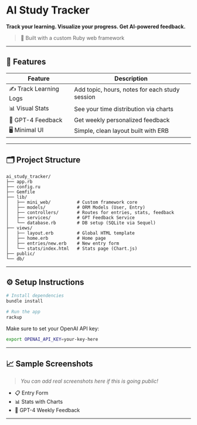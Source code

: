 # AI Study Tracker

**Track your learning. Visualize your progress. Get AI-powered feedback.**  

> 🚀 Built with a custom Ruby web framework

---

## 🧩 Features

| Feature               | Description                                    |
|------------------------|------------------------------------------------|
| ✍️ Track Learning Logs | Add topic, hours, notes for each study session |
| 📊 Visual Stats       | See your time distribution via charts          |
| 🤖 GPT-4 Feedback     | Get weekly personalized feedback                |
| 🖥️ Minimal UI         | Simple, clean layout built with ERB             |

---

## 🗂️ Project Structure

```
ai_study_tracker/
├── app.rb
├── config.ru
├── Gemfile
├── lib/
│   ├── mini_web/          # Custom framework core
│   ├── models/            # ORM Models (User, Entry)
│   ├── controllers/       # Routes for entries, stats, feedback
│   ├── services/          # GPT Feedback Service
│   └── database.rb        # DB setup (SQLite via Sequel)
├── views/
│   ├── layout.erb         # Global HTML template
│   ├── home.erb           # Home page
│   ├── entries/new.erb    # New entry form
│   └── stats/index.html   # Stats page (Chart.js)
├── public/
└── db/
```

---

## ⚙️ Setup Instructions

```bash
# Install dependencies
bundle install

# Run the app
rackup
```

Make sure to set your OpenAI API key:

```bash
export OPENAI_API_KEY=your-key-here
```

---

## 📈 Sample Screenshots

> _You can add real screenshots here if this is going public!_

- 📋 Entry Form  
- 📊 Stats with Charts  
- 🧠 GPT-4 Weekly Feedback

---